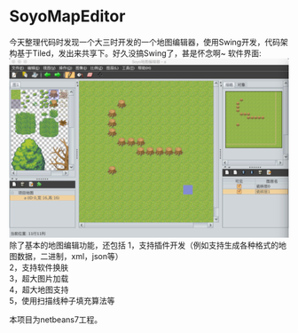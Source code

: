 # SoyoMapEditor
今天整理代码时发现一个大三时开发的一个地图编辑器，使用Swing开发，代码架构基于Tiled，发出来共享下。好久没搞Swing了，甚是怀念啊~
软件界面:
 ![image](https://raw.githubusercontent.com/uestccokey/SoyoMapEditor/master/screenshots/main.png)
除了基本的地图编辑功能，还包括
1，支持插件开发（例如支持生成各种格式的地图数据，二进制，xml，json等）<br>
2，支持软件换肤<br>
3，超大图片加载<br>
4，超大地图支持<br>
5，使用扫描线种子填充算法等<br>

本项目为netbeans7工程。

